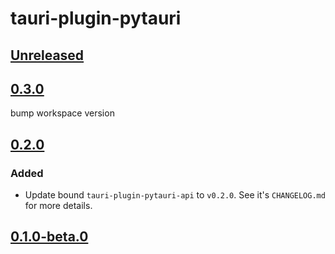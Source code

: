 # tauri-plugin-pytauri

## [Unreleased]

## [0.3.0]

bump workspace version

## [0.2.0]

### Added

- Update bound `tauri-plugin-pytauri-api` to `v0.2.0`. See it's `CHANGELOG.md` for more details.

## [0.1.0-beta.0]

[unreleased]: https://github.com/WSH032/pytauri/tree/HEAD
[0.3.0]: https://github.com/WSH032/pytauri/releases/tag/rs/tauri-plugin-pytauri/v0.3.0
[0.2.0]: https://github.com/WSH032/pytauri/releases/tag/rs/tauri-plugin-pytauri/v0.2.0
[0.1.0-beta.0]: https://github.com/WSH032/pytauri/releases/tag/rs/tauri-plugin-pytauri/v0.1.0-beta.0
